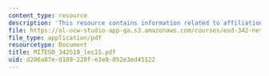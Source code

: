 ```yaml
---
content_type: resource
description: 'This resource contains information related to affiliation hierarchies. '
file: https://ol-ocw-studio-app-qa.s3.amazonaws.com/courses/esd-342-network-representations-of-complex-engineering-systems-spring-2010/d206a87ed189220fe3e9052e3ed45122_MITESD_342S10_lec15.pdf
file_type: application/pdf
resourcetype: Document
title: MITESD_342S10_lec15.pdf
uid: d206a87e-d189-220f-e3e9-052e3ed45122
---
```

